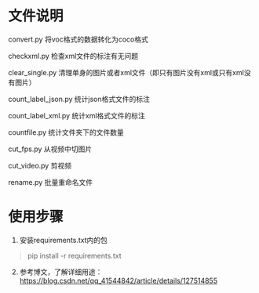 # 文件说明
convert.py 将voc格式的数据转化为coco格式

checkxml.py 检查xml文件的标注有无问题

clear_single.py 清理单身的图片或者xml文件（即只有图片没有xml或只有xml没有图片）

count_label_json.py 统计json格式文件的标注

count_label_xml.py 统计xml格式文件的标注

countfile.py 统计文件夹下的文件数量

cut_fps.py 从视频中切图片

cut_video.py 剪视频

rename.py 批量重命名文件

# 使用步骤
1. 安装requirements.txt内的包
> pip install -r requirements.txt
2. 参考博文，了解详细用途：https://blog.csdn.net/qq_41544842/article/details/127514855
